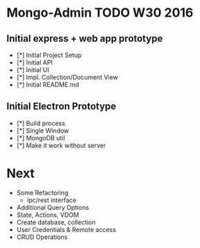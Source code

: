 
# Mongo-Admin TODO W30 2016

## Initial express + web app prototype

- [*] Initial Project Setup
- [*] Initial API
- [*] Initial UI
- [*] Impl. Collection/Document View
- [*] Initial README.md

## Initial Electron Prototype
- [*] Build process
- [*] Single Window
- [*] MongoDB util
- [*] Make it work without server

# Next
- Some Refactoring
	- ipc/rest interface
- Additional Query Options
- State, Actions, VDOM
- Create database, collection
- User Credentials & Remote access
- CRUD Operations
